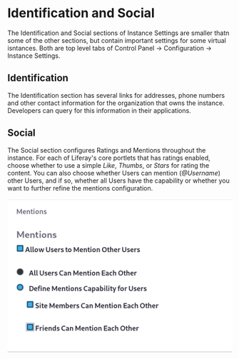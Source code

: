 # Identification and Social [](id=identification-and-social)

The Identification and Social sections of Instance Settings are smaller thatn
some of the other sections, but contain important settings for some virtual
isntances. Both are top level tabs of Control Panel &rarr; Configuration &rarr;
Instance Settings.

## Identification [](id=identification)

The Identification section has several links for addresses, phone numbers and
other contact information for the organization that owns the instance.
Developers can query for this information in their applications.

## Social [](id=social)

The Social section configures Ratings and Mentions throughout the instance. For
each of Liferay's core portlets that has ratings enabled, choose whether to use
a simple *Like*, *Thumbs*, or *Stars* for rating the content. You can also
choose whether Users can mention (*@Username*) other Users, and if so, whether
all Users have the capability or whether you want to further refine the mentions
configuration.

![Figure 1: Configure the Mentions capability throughout a virtual instance.](../../../images/instance-settings-mentions.png)

